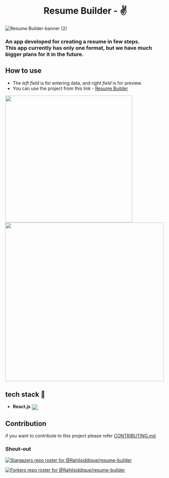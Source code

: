 <h1 align="center">Resume Builder - ✌</h1>

![Resume Builder-banner (2)](https://user-images.githubusercontent.com/75086395/197600498-2a225626-c62f-4daa-8dee-d302f48da1fa.png)

### An app developed for creating a resume in few steps. <br> This app currently has only one format, but we have much bigger plans for it in the future. 

## How to use
- The *left field* is for entering data, and *right field* is for preview.
- You can use the project from this link - [Resume Builder](https://resume-builder-two-xi.vercel.app/)

<img src="https://user-images.githubusercontent.com/75086395/197949415-7b9791ea-cefc-42d1-aadf-4f09a680b263.png" height="400"/>

<img src="https://user-images.githubusercontent.com/75086395/197950622-296365fc-3da9-4e9a-955a-0738e8fb0f74.png" height="500"/>

## tech stack 🚀
- **React.js** <img src="https://upload.wikimedia.org/wikipedia/commons/thumb/a/a7/React-icon.svg/2300px-React-icon.svg.png" height=20 align="center"/>

## Contribution
if you want to contribute to this project please refer [CONTRIBUTING.md](https://github.com/Rahilsiddique/resume-builder/blob/main/CONTRIBUTING.md)

### Shout-out
[![Stargazers repo roster for @Rahilsiddique/resume-builder](https://reporoster.com/stars/dark/Rahilsiddique/resume-builder)](https://github.com/Rahilsiddique/resume-builder/stargazers)

[![Forkers repo roster for @Rahilsiddique/resume-builder](https://reporoster.com/forks/dark/Rahilsiddique/resume-builder)](https://github.com/Rahilsiddique/resume-builder/network/members)
